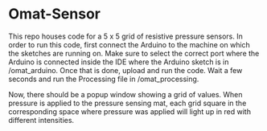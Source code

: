 # Omat-Sensor

This repo houses code for a 5 x 5 grid of resistive pressure sensors.
In order to run this code, first connect the Arduino to the machine on which the sketches are running on. Make sure to select the correct port where the Arduino is connected inside the IDE where the Arduino sketch is in /omat_arduino. Once that is done, upload and run the code. Wait a few seconds and run the Processing file in /omat_processing. 

Now, there should be a popup window showing a grid of values. When pressure is applied to the pressure sensing mat, each grid square in the corresponding space where pressure was applied will light up in red with different intensities. 
